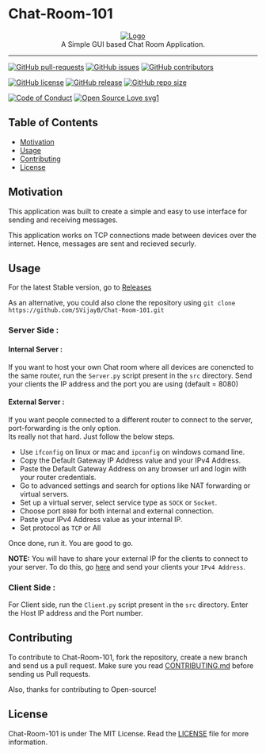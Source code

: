 # Chat-Room-101
<p align="center">
    <a href="https://github.com/SVijayB/Chat-Room-101"><img src="https://i.ibb.co/p3jgQSk/SS.png" alt="Logo" border="0"></a>
    <br>A Simple GUI based Chat Room Application.
</p>

---

[![GitHub pull-requests](https://img.shields.io/github/issues-pr/SVijayB/Chat-Room-101.svg)](https://github.com/SVijayB/Chat-Room-101/pulls)
[![GitHub issues](https://img.shields.io/github/issues/SVijayB/Chat-Room-101.svg)](https://github.com/SVijayB/Chat-Room-101/issues)
[![GitHub contributors](https://img.shields.io/github/contributors/SVijayB/Chat-Room-101.svg)](https://github.com/SVijayB/Chat-Room-101/graphs/contributors)

[![GitHub license](https://img.shields.io/github/license/SVijayB/Chat-Room-101.svg)](https://github.com/SVijayB/Chat-Room-101/blob/master/LICENSE)
[![GitHub release](https://img.shields.io/github/release/SVijayB/Chat-Room-101.svg)](https://github.com/SVijayB/Chat-Room-101/releases)
[![GitHub repo size](https://img.shields.io/github/repo-size/SVijayB/Chat-Room-101)](https://github.com/SVijayB/Chat-Room-101)

[![Code of Conduct](https://img.shields.io/badge/code%20of-conduct-ff69b4.svg?style=flat)](https://github.com/SVijayB/Chat-Room-101/blob/master/docs/CODE_OF_CONDUCT.md)
[![Open Source Love svg1](https://badges.frapsoft.com/os/v1/open-source.svg?v=103)](https://github.com/SVijayB/Chat-Room-101/blob/master/docs/CONTRIBUTING.md)

## Table of Contents

- [Motivation](#Motivation)
- [Usage](#Usage)
- [Contributing](#Contributing)
- [License](#License)

## Motivation

This application was built to create a simple and easy to use interface for sending and receiving messages.

This application works on TCP connections made between devices over the internet.
Hence, messages are sent and recieved securly.

## Usage

For the latest Stable version, go to <a href="https://github.com/SVijayB/Chat-Room-101/releases">Releases</a>

As an alternative, you could also clone the repository using `git clone https://github.com/SVijayB/Chat-Room-101.git`

### Server Side :
#### Internal Server : 
If you want to host your own Chat room where all devices are conencted to the same router, 
run the `Server.py` script present in the `src` directory.
Send your clients the IP address and the port you are using (default = 8080)

#### External Server : 
If you want people connected to a different router to connect to the server, port-forwarding is the only option.<br>
Its really not that hard. Just follow the below steps.
- Use `ifconfig` on linux or mac and `ipconfig` on windows comand line.
- Copy the Default Gateway IP Address value and your IPv4 Address.
- Paste the Default Gateway Address on any browser url and login with your router credentials.
- Go to advanced settings and search for options like NAT forwarding or virtual servers.
- Set up a virtual server, select service type as `SOCK` or `Socket`. 
- Choose port `8080` for both internal and external connection.
- Paste your IPv4 Address value as your internal IP.
- Set protocol as `TCP` or All

Once done, run it. You are good to go.

**NOTE:** You will have to share your external IP for the clients to connect to your server. 
To do this, go <a href="https://whatismyipaddress.com/">here</a> and send your clients your `IPv4 Address`.

### Client Side : 
For Client side, run the `Client.py` script present in the `src` directory.
Enter the Host IP address and the Port number.

## Contributing 

To contribute to Chat-Room-101, fork the repository, create a new branch and send us a pull request. Make sure you read [CONTRIBUTING.md](https://github.com/SVijayB/Chat-Room-101/blob/master/docs/CONTRIBUTING.md) before sending us Pull requests. 

Also, thanks for contributing to Open-source!

## License 

Chat-Room-101 is under The MIT License. Read the [LICENSE](https://github.com/SVijayB/Chat-Room-101/blob/master/LICENSE) file for more information.
